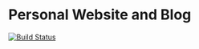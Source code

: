 # Personal Website and Blog

[![Build Status](https://travis-ci.org/lorenzoaiello/website.svg?branch=master)](https://travis-ci.org/lorenzoaiello/website)

